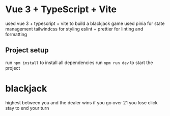 # Vue 3 + TypeScript + Vite

used vue 3 + typescript + vite to build a blackjack game
used pinia for state management
tailwindcss for styling
eslint + prettier for linting and formatting

## Project setup

run `npm install` to install all dependencies
run `npm run dev` to start the project

# blackjack

highest between you and the dealer wins
if you go over 21 you lose
click stay to end your turn
